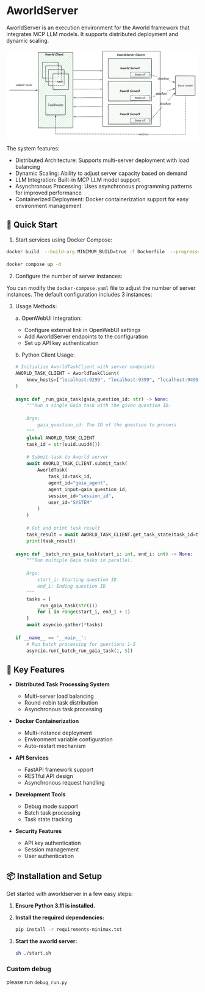 # AworldServer

AworldServer is an execution environment for the Aworld framework that integrates MCP LLM models. It supports distributed deployment and dynamic scaling. 

![img.png](img.png)

The system features:

- Distributed Architecture: Supports multi-server deployment with load balancing
- Dynamic Scaling: Ability to adjust server capacity based on demand
- LLM Integration: Built-in MCP LLM model support
- Asynchronous Processing: Uses asynchronous programming patterns for improved performance
- Containerized Deployment: Docker containerization support for easy environment management



## 🚀 Quick Start

1. Start services using Docker Compose:

```sh
docker build  --build-arg MINIMUM_BUILD=true -f Dockerfile  --progress=plain -t aworldserver:main .

docker compose up -d
```
2. Configure the number of server instances:

You can modify the `docker-compose.yaml` file to adjust the number of server instances. The default configuration includes 3 instances:

3. Usage Methods:

   a. OpenWebUI Integration:
   - Configure external link in OpenWebUI settings
   - Add AworldServer endpoints to the configuration
   - Set up API key authentication

   b. Python Client Usage:
   ```python
   # Initialize AworldTaskClient with server endpoints
   AWORLD_TASK_CLIENT = AworldTaskClient(
       know_hosts=["localhost:9299", "localhost:9399", "localhost:9499"]
   )

   async def _run_gaia_task(gaia_question_id: str) -> None:
       """Run a single Gaia task with the given question ID.
       
       Args:
           gaia_question_id: The ID of the question to process
       """
       global AWORLD_TASK_CLIENT
       task_id = str(uuid.uuid4())
       
       # Submit task to Aworld server
       await AWORLD_TASK_CLIENT.submit_task(
           AworldTask(
               task_id=task_id,
               agent_id="gaia_agent",
               agent_input=gaia_question_id,
               session_id="session_id",
               user_id="SYSTEM"
           )
       )
       
       # Get and print task result
       task_result = await AWORLD_TASK_CLIENT.get_task_state(task_id=task_id)
       print(task_result)

   async def _batch_run_gaia_task(start_i: int, end_i: int) -> None:
       """Run multiple Gaia tasks in parallel.
       
       Args:
           start_i: Starting question ID
           end_i: Ending question ID
       """
       tasks = [
           _run_gaia_task(str(i))
           for i in range(start_i, end_i + 1)
       ]
       await asyncio.gather(*tasks)

   if __name__ == '__main__':
       # Run batch processing for questions 1-5
       asyncio.run(_batch_run_gaia_task(1, 5))
   ```


## 🔑 Key Features

- **Distributed Task Processing System**
  - Multi-server load balancing
  - Round-robin task distribution
  - Asynchronous task processing

- **Docker Containerization**
  - Multi-instance deployment
  - Environment variable configuration
  - Auto-restart mechanism

- **API Services**
  - FastAPI framework support
  - RESTful API design
  - Asynchronous request handling

- **Development Tools**
  - Debug mode support
  - Batch task processing
  - Task state tracking

- **Security Features**
  - API key authentication
  - Session management
  - User authentication



## 📦 Installation and Setup

Get started with aworldserver in a few easy steps:

1. **Ensure Python 3.11 is installed.**

2. **Install the required dependencies:**

   ```sh
   pip install -r requirements-minimux.txt
   ```

3. **Start the aworld server:**

   ```sh
   sh ./start.sh
   ```
### Custom debug

please run `debug_run.py`

## 
